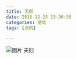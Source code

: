 ```yaml
---
title: 无题
date: 2016-12-25 15:36:50
categories: 随笔
tags: [涂鸦]

---
```

![图片](emFxZ2VTanAxTWJGNWFLUk9kQVNLWHloQXJibUFZY0hrSjB1czhMb25nd2dDUzJ6djUxUkFnPT0.jpg?imageView&thumbnail=164y164&enlarge=1&quality=90&type=jpg)
夫妇